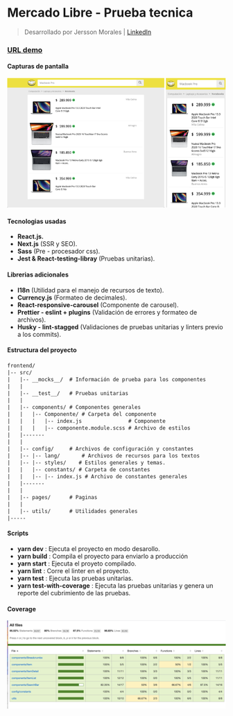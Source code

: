 # Mercado Libre - Prueba tecnica

> Desarrollado por Jersson Morales | [LinkedIn](https://www.linkedin.com/in/jersson-stiven-morales-alza-022115183/)


### [URL demo](https://mercado-libre-frontend.vercel.app/)

#### Capturas de pantalla
![screenshot](./screenshot.png)

#### Tecnologias usadas

- **React.js.**
- **Next.js** (SSR y SEO).
- **Sass** (Pre - procesador css).
- **Jest & React-testing-libray** (Pruebas unitarias).

#### Librerias adicionales

- **I18n** (Utilidad para el manejo de recursos de texto).
- **Currency.js** (Formateo de decimales).
- **React-responsive-carousel** (Componente de carousel). 
- **Prettier - eslint + plugins** (Validación de errores y formateo de archivos).
- **Husky - lint-stagged** (Validaciones de pruebas unitarias y linters previo a los commits).

#### Estructura  del proyecto

    frontend/
    |-- src/
    |   |-- __mocks__/  # Información de prueba para los componentes
    |   |
    |   |-- __test__/   # Pruebas unitarias
    |   |
    |   |-- components/ # Componentes generales
    |   |   |-- Componente/ # Carpeta del componente
    |   |   |   |-- index.js               # Componente
    |   |   |   |-- componente.module.scss # Archivo de estilos
    |   |-------
    |   |
    |   |-- config/     # Archivos de configuración y constantes
    |   |-- |-- lang/       # Archivos de recursos para los textos
    |   |-- |-- styles/    # Estilos generales y temas.
    |   |   |-- constants/ # Carpeta de constantes
    |   |   |-- |-- index.js # Archivo de constantes generales
    |   |-------
    |   |
    |   |-- pages/      # Paginas
    |   |
    |   |-- utils/      # Utilidades generales
    |-----

#### Scripts

-  **yarn dev** : Ejecuta el proyecto en modo desarollo.
-  **yarn build** : Compila el proyecto para enviarlo a producción
-  **yarn start** : Ejecuta el proyeto compilado.
-  **yarn lint** : Corre el linter en el proyecto.
-  **yarn test** : Ejecuta las pruebas unitarias.
-  **yarn test-with-coverage** : Ejecuta las pruebas unitarias y genera un reporte del cubrimiento
    de las pruebas.


#### Coverage
![coverage](./coverage.png)

